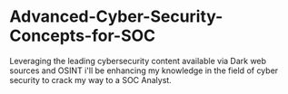 # Advanced-Cyber-Security-Concepts-for-SOC
Leveraging the leading cybersecurity content available via Dark web sources and OSINT i'll be enhancing my knowledge in the field of cyber security to crack my way to a SOC Analyst.
